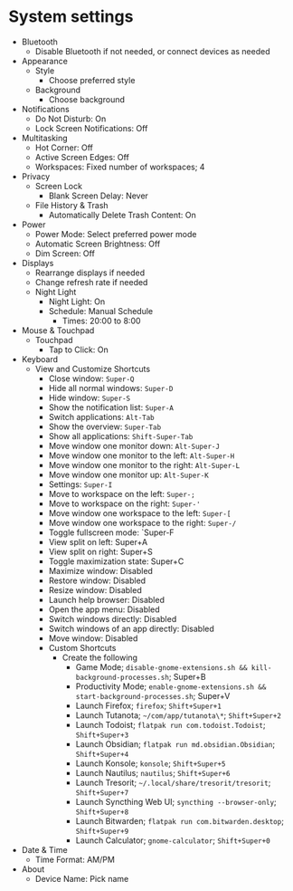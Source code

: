 # System settings

- Bluetooth
  - Disable Bluetooth if not needed, or connect devices as needed
- Appearance
  - Style
    - Choose preferred style
  - Background
    - Choose background
- Notifications
  - Do Not Disturb: On
  - Lock Screen Notifications: Off
- Multitasking
  - Hot Corner: Off
  - Active Screen Edges: Off
  - Workspaces: Fixed number of workspaces; 4
- Privacy
  - Screen Lock
    - Blank Screen Delay: Never
  - File History & Trash
    - Automatically Delete Trash Content: On
- Power
  - Power Mode: Select preferred power mode
  - Automatic Screen Brightness: Off
  - Dim Screen: Off
- Displays
  - Rearrange displays if needed
  - Change refresh rate if needed
  - Night Light
    - Night Light: On
    - Schedule: Manual Schedule
      - Times: 20:00 to 8:00
- Mouse & Touchpad
  - Touchpad
    - Tap to Click: On
- Keyboard
  - View and Customize Shortcuts
    - Close window: `Super-Q`
    - Hide all normal windows: `Super-D`
    - Hide window: `Super-S`
    - Show the notification list: `Super-A`
    - Switch applications: `Alt-Tab`
    - Show the overview: `Super-Tab`
    - Show all applications: `Shift-Super-Tab`
    - Move window one monitor down: `Alt-Super-J`
    - Move window one monitor to the left: `Alt-Super-H`
    - Move window one monitor to the right: `Alt-Super-L`
    - Move window one monitor up: `Alt-Super-K`
    - Settings: `Super-I`
    - Move to workspace on the left: `Super-;`
    - Move to workspace on the right: `Super-'`
    - Move window one workspace to the left: `Super-[`
    - Move window one workspace to the right: `Super-/`
    - Toggle fullscreen mode: `Super-F
    - View split on left: Super+A
    - View split on right: Super+S
    - Toggle maximization state: Super+C
    - Maximize window: Disabled
    - Restore window: Disabled
    - Resize window: Disabled
    - Launch help browser: Disabled
    - Open the app menu: Disabled
    - Switch windows directly: Disabled
    - Switch windows of an app directly: Disabled
    - Move window: Disabled
    - Custom Shortcuts
      - Create the following
        - Game Mode; `disable-gnome-extensions.sh && kill-background-processes.sh`; Super+B
        - Productivity Mode; `enable-gnome-extensions.sh && start-background-processes.sh`; Super+V
        - Launch Firefox; `firefox`; `Shift+Super+1`
        - Launch Tutanota; `~/com/app/tutanota\*`; `Shift+Super+2`
        - Launch Todoist; `flatpak run com.todoist.Todoist`; `Shift+Super+3`
        - Launch Obsidian; `flatpak run md.obsidian.Obsidian`; `Shift+Super+4`
        - Launch Konsole; `konsole`; `Shift+Super+5`
        - Launch Nautilus; `nautilus`; `Shift+Super+6`
        - Launch Tresorit; `~/.local/share/tresorit/tresorit`; `Shift+Super+7`
        - Launch Syncthing Web UI; `syncthing --browser-only`; `Shift+Super+8`
        - Launch Bitwarden; `flatpak run com.bitwarden.desktop`; `Shift+Super+9`
        - Launch Calculator; `gnome-calculator`; `Shift+Super+0`
- Date & Time
  - Time Format: AM/PM
- About
  - Device Name: Pick name
